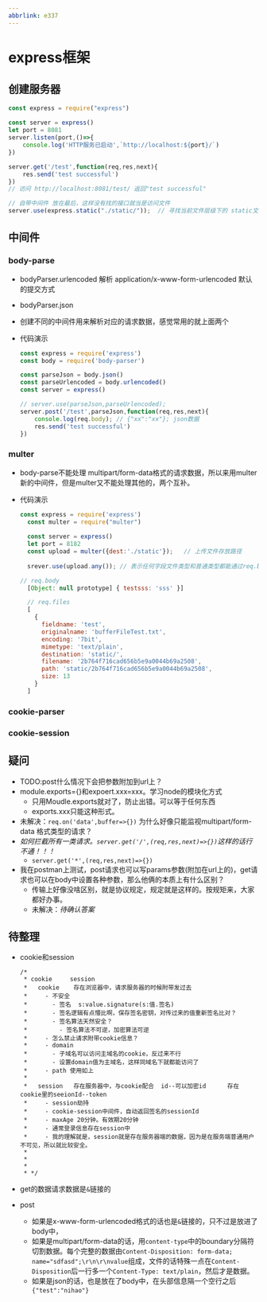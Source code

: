 ```yaml
---
abbrlink: e337
---
```

# express框架



## 创建服务器

```javascript
const express = require("express")
    
const server = express()
let port = 8081
server.listen(port,()=>{
    console.log('HTTP服务已启动',`http://localhost:${port}/`)
})

server.get('/test',function(req,res,next){
    res.send('test successful')
})
// 访问 http://localhost:8081/test/ 返回"test successful"

// 自带中间件 放在最后，这样没有找的接口就当是访问文件
server.use(express.static("./static/"));  // 寻找当前文件层级下的 static文件夹中的文件
```




## 中间件

### body-parse

- bodyParser.urlencoded    解析 application/x-www-form-urlencoded	默认的提交方式

- bodyParser.json

- 创建不同的中间件用来解析对应的请求数据，感觉常用的就上面两个

- 代码演示

  ```javascript
  const express = require('express')
  const body = require('body-parser')
  
  const parseJson = body.json()
  const parseUrlencoded = body.urlencoded()
  const server = express()
  
  // server.use(parseJson,parseUrlencoded);
  server.post('/test',parseJson,function(req,res,next){
      console.log(req.body); // {"xx":"xx"}; json数据
      res.send('test successful')
  })
  ```

  

### multer

- body-parse不能处理 multipart/form-data格式的请求数据，所以来用multer新的中间件，但是multer又不能处理其他的，两个互补。

- 代码演示
  ```javascript
  const express = require('express')
    const multer = require("multer")
    
    const server = express()
    let port = 8182
    const upload = multer({dest:'./static'});	// 上传文件存放路径
    
    srever.use(upload.any()); // 表示任何字段文件类型和普通类型都能通过req.body或req.files获得请求数据
  
  // req.body
    [Object: null prototype] { testsss: 'sss' }]
  
    // req.files
    [
      {
        fieldname: 'test',
        originalname: 'bufferFileTest.txt',
        encoding: '7bit',
        mimetype: 'text/plain',
        destination: 'static/',
        filename: '2b764f716cad656b5e9a0044b69a2508',
        path: 'static/2b764f716cad656b5e9a0044b69a2508',
        size: 13
      }
    ]
  ```
  

### cookie-parser

### cookie-session



## 疑问

- TODO:post什么情况下会把参数附加到url上？
- module.exports={}和expoert.xxx=xxx。学习node的模块化方式
  - 只用Moudle.exports就对了，防止出错。可以等于任何东西
  - exports.xxx只能这种形式。
- 未解决：`req.on('data',buffer=>{})` 为什么好像只能监视multipart/form-data 格式类型的请求？
- *如何拦截所有一类请求。`server.get('/',(req,res,next)=>{})`这样的话行不通！！！*
  - `server.get('*',(req,res,next)=>{})`
- 我在postman上测试，post请求也可以写params参数(附加在url上的)，get请求也可以在body中设置各种参数，那么他俩的本质上有什么区别？
  - 传输上好像没啥区别，就是协议规定，规定就是这样的。按规矩来，大家都好办事。
  - 未解决：*待确认答案*

## 待整理

- cookie和session

  ```
  /*
   * cookie     session
   *   cookie    存在浏览器中，请求服务器的时候附带发过去
   *     - 不安全
   *       - 签名  s:value.signature(s:值.签名)
   *       - 签名逻辑有点懵比啊，保存签名密钥，对传过来的值重新签名比对？
   *       - 签名算法天然安全？
   *         - 签名算法不可逆，加密算法可逆
   *     - 怎么禁止请求附带cookie信息？
   *     - domain
   *       - 子域名可以访问主域名的cookie，反过来不行
   *       - 设置domain值为主域名，这样同域名下就都能访问了
   *     - path 使用如上
   *
   *   session   存在服务器中，与cookie配合  id--可以加密id      存在cookie里的seeionId--token
   *     - session劫持
   *     - cookie-session中间件，自动返回签名的sessionId
   *     - maxAge 20分钟。有效期20分钟
   *     - 通常登录信息存在session中
   *     - 我的理解就是，session就是存在服务器端的数据，因为是在服务端普通用户不可见，所以就比较安全。
   *
   *
   *
   * */
  ```



- get的数据请求数据是`&`链接的
- post
  - 如果是x-www-form-urlencoded格式的话也是`&`链接的，只不过是放进了body中，
  - 如果是multipart/form-data的话，用`content-type`中的boundary分隔符切割数据。每个完整的数据由`Content-Disposition: form-data; name="sdfasd";\r\n\r\nvalue`组成，文件的话特殊一点在`Content-Disposition`后一行多一个`Content-Type: text/plain`，然后才是数据。
  - 如果是json的话，也是放在了body中，在头部信息隔一个空行之后`{"test":"nihao"}`